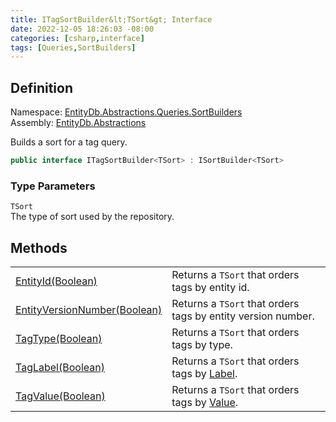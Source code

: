 ```yaml
---
title: ITagSortBuilder&lt;TSort&gt; Interface
date: 2022-12-05 18:26:03 -08:00
categories: [csharp,interface]
tags: [Queries,SortBuilders]
---
```


## Definition
Namespace: <a href='/posts/csharp.namespace.entitydb.abstractions.queries.sortbuilders/'>EntityDb.Abstractions.Queries.SortBuilders</a><br />
Assembly: <a href='/posts/csharp.assembly.entitydb.abstractions/'>EntityDb.Abstractions</a><br />

Builds a sort for a tag query.

```cs
public interface ITagSortBuilder<TSort> : ISortBuilder<TSort>
```
### Type Parameters
`TSort`<br />The type of sort used by the repository.
## Methods
<table><tr><td><!--/posts/csharp.notimplemented.entitydb.abstractions.queries.sortbuilders.itagsortbuilder-1.entityid/--><a href='#'>EntityId(Boolean)</a></td><td>
Returns a <code class='language-plaintext highlighter-rouge'>TSort</code> that orders tags by entity id.
</td></tr><tr><td><!--/posts/csharp.notimplemented.entitydb.abstractions.queries.sortbuilders.itagsortbuilder-1.entityversionnumber/--><a href='#'>EntityVersionNumber(Boolean)</a></td><td>
Returns a <code class='language-plaintext highlighter-rouge'>TSort</code> that orders tags by entity version number.
</td></tr><tr><td><!--/posts/csharp.notimplemented.entitydb.abstractions.queries.sortbuilders.itagsortbuilder-1.tagtype/--><a href='#'>TagType(Boolean)</a></td><td>
Returns a <code class='language-plaintext highlighter-rouge'>TSort</code> that orders tags by type.
</td></tr><tr><td><!--/posts/csharp.notimplemented.entitydb.abstractions.queries.sortbuilders.itagsortbuilder-1.taglabel/--><a href='#'>TagLabel(Boolean)</a></td><td>
Returns a <code class='language-plaintext highlighter-rouge'>TSort</code> that orders tags by <!--/posts/csharp.notimplemented.entitydb.abstractions.tags.itag.label/--><a href='#'>Label</a>.
</td></tr><tr><td><!--/posts/csharp.notimplemented.entitydb.abstractions.queries.sortbuilders.itagsortbuilder-1.tagvalue/--><a href='#'>TagValue(Boolean)</a></td><td>
Returns a <code class='language-plaintext highlighter-rouge'>TSort</code> that orders tags by <!--/posts/csharp.notimplemented.entitydb.abstractions.tags.itag.value/--><a href='#'>Value</a>.
</td></tr></table>
